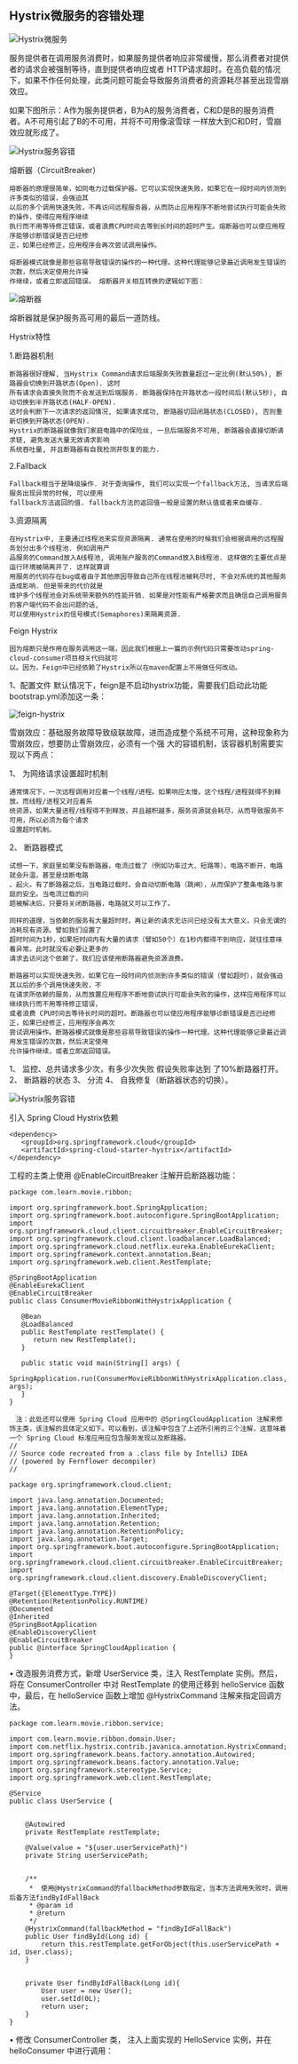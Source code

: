 **Hystrix微服务的容错处理**
-------------------------
   
![Hystrix微服务](https://github.com/lwx57280/Spring-Cloud-learning/blob/master/chapter2/img-folder/hystrix1.jpg)


服务提供者在调用服务消费时，如果服务提供者响应非常缓慢，那么消费者对提供者的请求会被强制等待，直到提供者响应或者
HTTP请求超时。在高负载的情况下，如果不作任何处理，此类问题可能会导致服务消费者的资源耗尽甚至出现雪崩效应。

如果下图所示：A作为服务提供者，B为A的服务消费者，C和D是B的服务消费者。A不可用引起了B的不可用，并将不可用像滚雪球
一样放大到C和D时，雪崩效应就形成了。

![Hystrix服务容错](https://github.com/lwx57280/Spring-Cloud-learning/blob/master/chapter2/img-folder/hystrix-1.png)

熔断器（CircuitBreaker）

    熔断器的原理很简单，如同电力过载保护器。它可以实现快速失败，如果它在一段时间内侦测到许多类似的错误，会强迫其
    以后的多个调用快速失败，不再访问远程服务器，从而防止应用程序不断地尝试执行可能会失败的操作，使得应用程序继续
    执行而不用等待修正错误，或者浪费CPU时间去等到长时间的超时产生。熔断器也可以使应用程序能够诊断错误是否已经修
    正，如果已经修正，应用程序会再次尝试调用操作。

    熔断器模式就像是那些容易导致错误的操作的一种代理。这种代理能够记录最近调用发生错误的次数，然后决定使用允许操
    作继续，或者立即返回错误。 熔断器开关相互转换的逻辑如下图：

![熔断器](https://github.com/lwx57280/Spring-Cloud-learning/blob/master/chapter2/img-folder/hystrix-2.png)

熔断器就是保护服务高可用的最后一道防线。

Hystrix特性

1.断路器机制

    断路器很好理解, 当Hystrix Command请求后端服务失败数量超过一定比例(默认50%), 断路器会切换到开路状态(Open). 这时
    所有请求会直接失败而不会发送到后端服务. 断路器保持在开路状态一段时间后(默认5秒), 自动切换到半开路状态(HALF-OPEN).
    这时会判断下一次请求的返回情况, 如果请求成功, 断路器切回闭路状态(CLOSED), 否则重新切换到开路状态(OPEN). 
    Hystrix的断路器就像我们家庭电路中的保险丝, 一旦后端服务不可用, 断路器会直接切断请求链, 避免发送大量无效请求影响
    系统吞吐量, 并且断路器有自我检测并恢复的能力.

2.Fallback

    Fallback相当于是降级操作. 对于查询操作, 我们可以实现一个fallback方法, 当请求后端服务出现异常的时候, 可以使用
    fallback方法返回的值. fallback方法的返回值一般是设置的默认值或者来自缓存.

3.资源隔离

    在Hystrix中, 主要通过线程池来实现资源隔离. 通常在使用的时候我们会根据调用的远程服务划分出多个线程池. 例如调用产
    品服务的Command放入A线程池, 调用账户服务的Command放入B线程池. 这样做的主要优点是运行环境被隔离开了. 这样就算调
    用服务的代码存在bug或者由于其他原因导致自己所在线程池被耗尽时, 不会对系统的其他服务造成影响. 但是带来的代价就是
    维护多个线程池会对系统带来额外的性能开销. 如果是对性能有严格要求而且确信自己调用服务的客户端代码不会出问题的话, 
    可以使用Hystrix的信号模式(Semaphores)来隔离资源.

Feign Hystrix

    因为熔断只是作用在服务调用这一端，因此我们根据上一篇的示例代码只需要改动spring-cloud-consumer项目相关代码就可
    以。因为，Feign中已经依赖了Hystrix所以在maven配置上不用做任何改动。

1、配置文件
默认情况下，feign是不启动hystrix功能，需要我们启动此功能
bootstrap.yml添加这一条：


![feign-hystrix](https://github.com/lwx57280/Spring-Cloud-learning/blob/master/chapter2/img-folder/feign-hystrix.jpg)



雪崩效应：基础服务故障导致级联故障，进而造成整个系统不可用，这种现象称为雪崩效应，想要防止雪崩效应，必须有一个强
大的容错机制，该容器机制需要实现以下两点：

1、	为网络请求设置超时机制

    通常情况下，一次远程调用对应着一个线程/进程。如果响应太慢，这个线程/进程就得不到释放。而线程/进程又对应着系
    统资源，如果大量进程/线程得不到释放，并且越积越多，服务资源就会耗尽，从而导致服务不可用，所以必须为每个请求
    设置超时机制。
    
2、	断路器模式

    试想一下，家庭里如果没有断路器，电流过载了（例如功率过大、短路等），电路不断开，电路就会升温，甚至是烧断电路
    、起火。有了断路器之后，当电路过载时，会自动切断电路（跳闸），从而保护了整条电路与家庭的安全。当电流过载的问
    题被解决后，只要将关闭断路器，电路就又可以工作了。

    同样的道理，当依赖的服务有大量超时时，再让新的请求无访问已经没有太大意义，只会无谓的消耗现有资源。譬如我们设置了
    超时时间为1秒，如果短时间内有大量的请求（譬如50个）在1秒内都得不到响应，就往往意味着异常。此时就没有必要让更多的
    请求去访问这个依赖了，我们应该使用断路器避免资源浪费。

    断路器可以实现快速失败，如果它在一段时间内侦测到许多类似的错误（譬如超时），就会强迫其以后的多个调用快速失败，不
    在请求所依赖的服务，从而放置应用程序不断地尝试执行可能会失败的操作，这样应用程序可以继续执行而不用等待修正错误，
    或者浪费 CPU时间去等待长时间的超时。断路器也可以使应用程序能够诊断错误是否已经修正，如果已经修正，应用程序会再次
    尝试调用操作。断路器模式就像是那些容易导致错误的操作一种代理。这种代理能够记录最近调用发生错误的次数，然后决定使用
    允许操作继续，或者立即返回错误。

    
1、	监控、总共请求多少次，有多少次失败  假设失败率达到 了10%断路器打开。
    2、	断路器的状态
    3、	分流
    4、	自我修复（断路器状态的切换）。
    
![Hystrix服务容错](https://github.com/lwx57280/Spring-Cloud-learning/blob/master/chapter2/img-folder/hystrix.png)


引入 Spring Cloud Hystrix依赖

    <dependency>
       <groupId>org.springframework.cloud</groupId>
       <artifactId>spring-cloud-starter-hystrix</artifactId>
    </dependency>

工程的主类上使用 @EnableCircuitBreaker 注解开启断路器功能：
    
    package com.learn.movie.ribbon;
    
    import org.springframework.boot.SpringApplication;
    import org.springframework.boot.autoconfigure.SpringBootApplication;
    import org.springframework.cloud.client.circuitbreaker.EnableCircuitBreaker;
    import org.springframework.cloud.client.loadbalancer.LoadBalanced;
    import org.springframework.cloud.netflix.eureka.EnableEurekaClient;
    import org.springframework.context.annotation.Bean;
    import org.springframework.web.client.RestTemplate;
    
    @SpringBootApplication
    @EnableEurekaClient
    @EnableCircuitBreaker
    public class ConsumerMovieRibbonWithHystrixApplication {
    
       @Bean
       @LoadBalanced
       public RestTemplate restTemplate() {
          return new RestTemplate();
       }
    
       public static void main(String[] args) {
          SpringApplication.run(ConsumerMovieRibbonWithHystrixApplication.class, args);
       }
    }

    　注：此处还可以使用 Spring Cloud 应用中的 @SpringCloudApplication 注解来修饰主类，该注解的具体定义如下。可以看到，该注解中包含了上述所引用的三个注解，这意味着一个 Spring Cloud 标准应用应包含服务发现以及断路器。
    //
    // Source code recreated from a .class file by IntelliJ IDEA
    // (powered by Fernflower decompiler)
    //
    
    package org.springframework.cloud.client;
    
    import java.lang.annotation.Documented;
    import java.lang.annotation.ElementType;
    import java.lang.annotation.Inherited;
    import java.lang.annotation.Retention;
    import java.lang.annotation.RetentionPolicy;
    import java.lang.annotation.Target;
    import org.springframework.boot.autoconfigure.SpringBootApplication;
    import org.springframework.cloud.client.circuitbreaker.EnableCircuitBreaker;
    import org.springframework.cloud.client.discovery.EnableDiscoveryClient;
    
    @Target({ElementType.TYPE})
    @Retention(RetentionPolicy.RUNTIME)
    @Documented
    @Inherited
    @SpringBootApplication
    @EnableDiscoveryClient
    @EnableCircuitBreaker
    public @interface SpringCloudApplication {
    }


•	改造服务消费方式，新增 UserService 类，注入 RestTemplate 实例。然后，将在 ConsumerController 中对 RestTemplate 的使用迁移到 helloService 函数中，最后，在 helloService 函数上增加 @HystrixCommand 注解来指定回调方法。

    package com.learn.movie.ribbon.service;
    
    import com.learn.movie.ribbon.domain.User;
    import com.netflix.hystrix.contrib.javanica.annotation.HystrixCommand;
    import org.springframework.beans.factory.annotation.Autowired;
    import org.springframework.beans.factory.annotation.Value;
    import org.springframework.stereotype.Service;
    import org.springframework.web.client.RestTemplate;
    
    @Service
    public class UserService {
    
    
        @Autowired
        private RestTemplate restTemplate;
    
        @Value(value = "${user.userServicePath}")
        private String userServicePath;
    
    
        /**
         *  使用@HystrixCommand的fallbackMethod参数指定，当本方法调用失败时，调用后备方法findByIdFallBack
         * @param id
         * @return
         */
        @HystrixCommand(fallbackMethod = "findByIdFallBack")
        public User findById(Long id) {
            return this.restTemplate.getForObject(this.userServicePath + id, User.class);
        }
    
    
        private User findByIdFallBack(Long id){
            User user = new User();
            user.setId(0L);
            return user;
        }
    }



•	修改 ConsumerController 类， 注入上面实现的 HelloService 实例，并在 helloConsumer 中进行调用：


